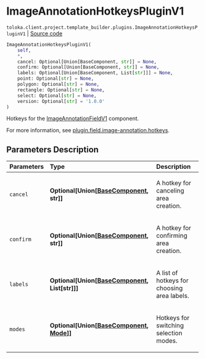 # ImageAnnotationHotkeysPluginV1
`toloka.client.project.template_builder.plugins.ImageAnnotationHotkeysPluginV1` | [Source code](https://github.com/Toloka/toloka-kit/blob/v1.2.1/src/client/project/template_builder/plugins.py#L25)

```python
ImageAnnotationHotkeysPluginV1(
    self,
    *,
    cancel: Optional[Union[BaseComponent, str]] = None,
    confirm: Optional[Union[BaseComponent, str]] = None,
    labels: Optional[Union[BaseComponent, List[str]]] = None,
    point: Optional[str] = None,
    polygon: Optional[str] = None,
    rectangle: Optional[str] = None,
    select: Optional[str] = None,
    version: Optional[str] = '1.0.0'
)
```

Hotkeys for the [ImageAnnotationFieldV1](toloka.client.project.template_builder.fields.ImageAnnotationFieldV1.md) component.


For more information, see [plugin.field.image-annotation.hotkeys](https://toloka.ai/docs/template-builder/reference/plugin.field.image-annotation.hotkeys).

## Parameters Description

| Parameters | Type | Description |
| :----------| :----| :-----------|
`cancel`|**Optional\[Union\[[BaseComponent](toloka.client.project.template_builder.base.BaseComponent.md), str\]\]**|<p>A hotkey for canceling area creation.</p>
`confirm`|**Optional\[Union\[[BaseComponent](toloka.client.project.template_builder.base.BaseComponent.md), str\]\]**|<p>A hotkey for confirming area creation.</p>
`labels`|**Optional\[Union\[[BaseComponent](toloka.client.project.template_builder.base.BaseComponent.md), List\[str\]\]\]**|<p>A list of hotkeys for choosing area labels.</p>
`modes`|**Optional\[Union\[[BaseComponent](toloka.client.project.template_builder.base.BaseComponent.md), [Mode](toloka.client.project.template_builder.plugins.ImageAnnotationHotkeysPluginV1.Mode.md)\]\]**|<p>Hotkeys for switching selection modes.</p>
